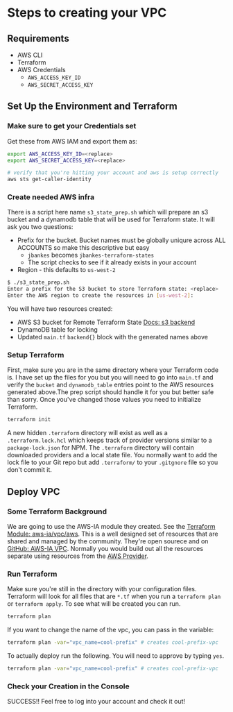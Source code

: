 # Steps to creating your VPC

## Requirements

* AWS CLI
* Terraform
* AWS Credentials
  * `AWS_ACCESS_KEY_ID`
  * `AWS_SECRET_ACCESS_KEY`

## Set Up the Environment and Terraform

### Make sure to get your Credentials set

Get these from AWS IAM and export them as:

```bash
export AWS_ACCESS_KEY_ID=<replace>
export AWS_SECRET_ACCESS_KEY=<replace>

# verify that you're hitting your account and aws is setup correctly
aws sts get-caller-identity 
```

### Create needed AWS infra

There is a script here name `s3_state_prep.sh` which will prepare an s3 bucket and a dynamodb table
that will be used for Terraform state. It will ask you two questions:

* Prefix for the bucket. Bucket names must be globally uniqure across ALL ACCOUNTS so make this descriptive but easy
  * `jbankes` becomes `jbankes-terraform-states`
  * The script checks to see if it already exists in your account
* Region - this defaults to `us-west-2`

```bash
$ ./s3_state_prep.sh
Enter a prefix for the S3 bucket to store Terraform state: <replace>
Enter the AWS region to create the resources in [us-west-2]:
```

You will have two resources created:

* AWS S3 bucket for Remote Terraform State [Docs: s3 backend](https://developer.hashicorp.com/terraform/language/settings/backends/s3)
* DynamoDB table for locking
* Updated `main.tf` `backend{}` block with the generated names above

### Setup Terraform

First, make sure you are in the same directory where your Terraform code is. I have set up the files for you but you
will need to go into `main.tf` and verify the `bucket` and `dynamodb_table` entries point to the AWS resources
generated above.The prep script should handle it for you but better safe than sorry. Once you've changed those values
you need to initialize Terraform.

```bash
terraform init
```

A new hidden `.terraform` directory will exist as well as a `.terraform.lock.hcl` which keeps track of provider
versions similar to a `package-lock.json` for NPM. The `.terraform` directory will contain downloaded providers and
a local state file. You normally want to add the lock file to your Git repo but add  `.terraform/` to your
`.gitgnore` file so you don't commit it.

## Deploy VPC

### Some Terraform Background

We are going to use the AWS-IA module they created. See the [Terraform Module: aws-ia/vpc/aws](https://registry.terraform.io/modules/aws-ia/vpc/aws/latest).
This is a well designed set of resources that are shared and managed by the community. They're open sourece and on [GitHub: AWS-IA VPC](https://github.com/aws-ia/terraform-aws-vpc).
Normally you would build out all the resources separate using resources from the [AWS Provider](https://registry.terraform.io/providers/hashicorp/aws/latest/docs).

### Run Terraform

Make sure you're still in the directory with your configuration files. Terraform will look for all files that are
`*.tf` when you run a `terraform plan` or `terraform apply`. To see what will be created you can run.

```bash
terraform plan
```

If you want to change the name of the vpc, you can pass in the variable:

```bash
terraform plan -var="vpc_name=cool-prefix" # creates cool-prefix-vpc
```

To actually deploy run the following. You will need to approve by typing `yes`.

```bash
terraform plan -var="vpc_name=cool-prefix" # creates cool-prefix-vpc
```

### Check your Creation in the Console

SUCCESS!! Feel free to log into your account and check it out!
